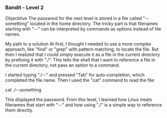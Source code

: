 ### Bandit - Level 2

Objecktive
The password for the next level is stored in a file called "--something" located in the home directory. The tricky part is that filenames starting with "--" can be interpreted by commands as options instead of file names.

My path to a solution 
At first, I thought I needed to use a more complex approach, like "find" or "grep" with pattern matching, to locate the file. But then I realized that I could simply execute it as a file in the current directory by prefixing it with "./". This tells the shell that I want to reference a file in the current directory, not pass an option to a command.

I started typing "./--" and pressed "Tab" for auto-completion, which completed the file name. Then I used the "cat" command to read the file:


cat ./--something


This displayed the password. From this level, I learned how Linux treats filenames that start with "--" and how using "./" is a simple way to reference them directly.

